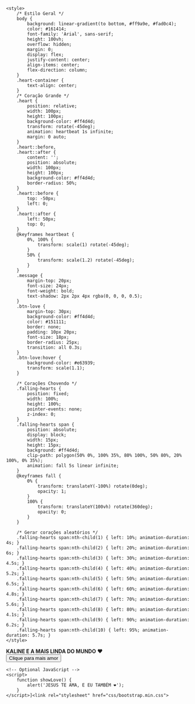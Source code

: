 <!DOCTYPE html>
<html lang="en">
<head>
    <meta charset="UTF-8">
    <meta name="viewport" content="width=device-width, initial-scale=1.0">
    <title>Eu Te Amo</title>
    <!-- Bootstrap CSS -->
    <link href="https://stackpath.bootstrapcdn.com/bootstrap/4.6.2/css/bootstrap.min.css" rel="stylesheet">
    
    <style>
        /* Estilo Geral */
        body {
            background: linear-gradient(to bottom, #ff9a9e, #fad0c4);
            color: #161414;
            font-family: 'Arial', sans-serif;
            height: 100vh;
            overflow: hidden;
            margin: 0;
            display: flex;
            justify-content: center;
            align-items: center;
            flex-direction: column;
        }
        .heart-container {
            text-align: center;
        }
        /* Coração Grande */
        .heart {
            position: relative;
            width: 100px;
            height: 100px;
            background-color: #ff4d4d;
            transform: rotate(-45deg);
            animation: heartbeat 1s infinite;
            margin: 0 auto;
        }
        .heart::before,
        .heart::after {
            content: '';
            position: absolute;
            width: 100px;
            height: 100px;
            background-color: #ff4d4d;
            border-radius: 50%;
        }
        .heart::before {
            top: -50px;
            left: 0;
        }
        .heart::after {
            left: 50px;
            top: 0;
        }
        @keyframes heartbeat {
            0%, 100% {
                transform: scale(1) rotate(-45deg);
            }
            50% {
                transform: scale(1.2) rotate(-45deg);
            }
        }
        .message {
            margin-top: 20px;
            font-size: 24px;
            font-weight: bold;
            text-shadow: 2px 2px 4px rgba(0, 0, 0, 0.5);
        }
        .btn-love {
            margin-top: 30px;
            background-color: #ff4d4d;
            color: #151111;
            border: none;
            padding: 10px 20px;
            font-size: 18px;
            border-radius: 25px;
            transition: all 0.3s;
        }
        .btn-love:hover {
            background-color: #e63939;
            transform: scale(1.1);
        }

        /* Corações Chovendo */
        .falling-hearts {
            position: fixed;
            width: 100%;
            height: 100%;
            pointer-events: none;
            z-index: 0;
        }
        .falling-hearts span {
            position: absolute;
            display: block;
            width: 15px;
            height: 15px;
            background: #ff4d4d;
            clip-path: polygon(50% 0%, 100% 35%, 80% 100%, 50% 80%, 20% 100%, 0% 35%);
            animation: fall 5s linear infinite;
        }
        @keyframes fall {
            0% {
                transform: translateY(-100%) rotate(0deg);
                opacity: 1;
            }
            100% {
                transform: translateY(100vh) rotate(360deg);
                opacity: 0;
            }
        }

        /* Gerar corações aleatórios */
        .falling-hearts span:nth-child(1) { left: 10%; animation-duration: 4s; }
        .falling-hearts span:nth-child(2) { left: 20%; animation-duration: 6s; }
        .falling-hearts span:nth-child(3) { left: 30%; animation-duration: 4.5s; }
        .falling-hearts span:nth-child(4) { left: 40%; animation-duration: 5.2s; }
        .falling-hearts span:nth-child(5) { left: 50%; animation-duration: 6.5s; }
        .falling-hearts span:nth-child(6) { left: 60%; animation-duration: 4.8s; }
        .falling-hearts span:nth-child(7) { left: 70%; animation-duration: 5.6s; }
        .falling-hearts span:nth-child(8) { left: 80%; animation-duration: 4.1s; }
        .falling-hearts span:nth-child(9) { left: 90%; animation-duration: 6.2s; }
        .falling-hearts span:nth-child(10) { left: 95%; animation-duration: 5.7s; }
    </style>
</head>
<body>
    <div class="falling-hearts">
        <!-- Gerando os corações -->
        <span></span><span></span><span></span><span></span><span></span>
        <span></span><span></span><span></span><span></span><span></span>
    </div>
    <div class="heart-container">
        <div class="heart"></div>
        <div class="message"> <strong>KALINE E A MAIS LINDA DO MUNDO</strong> ❤️</div>
        <button class="btn-love" onclick="showLove()">Clique para mais amor</button>
    </div>

    <!-- Optional JavaScript -->
    <script>
        function showLove() {
            alert('JESUS TE AMA, E EU TAMBÉM ❤️');
        }
    </script>]<link rel="stylesheet" href="css/bootstrap.min.css">
<script src="js/bootstrap.min.js"></script>




<script src="https://code.jquery.com/jquery-3.5.1.slim.min.js"></script>
<script src="https://cdn.jsdelivr.net/npm/@popperjs/core@2.9.3/dist/umd/popper.min.js"></script>
<script src="https://maxcdn.bootstrapcdn.com/bootstrap/4.5.2/js/bootstrap.min.js"></script>

</body>
</html>
